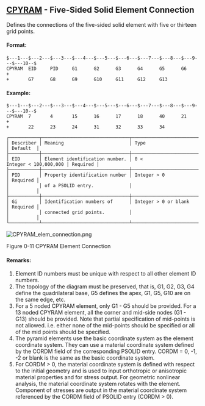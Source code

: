 ## [CPYRAM](https://nexus.hexagon.com/documentationcenter/bundle/MSC_Nastran_2022.4/page/Nastran_Combined_Book/qrg/bulkc2/TOC.CPYRAM.xhtml) - Five-Sided Solid Element Connection

Defines the connections of the five-sided solid element with five or thirteen grid points.

#### Format:

```nastran
$---1---$---2---$---3---$---4---$---5---$---6---$---7---$---8---$---9---$---10--$
CPYRAM  EID     PID     G1      G2      G3      G4      G5      G6      +       
+       G7      G8      G9      G10     G11     G12     G13                     
```

#### Example:

```nastran
$---1---$---2---$---3---$---4---$---5---$---6---$---7---$---8---$---9---$---10--$
CPYRAM  7       4       15      16      17      18      40      21      +       
+       22      23      24      31      32      33      34                      
```

```text
┌───────────┬────────────────────────────────┬───────────────────────────┬──────────┐
│ Describer │ Meaning                        │ Type                      │ Default  │
├───────────┼────────────────────────────────┼───────────────────────────┼──────────┤
│ EID       │ Element identification number. │ 0 < Integer < 100,000,000 │ Required │
├───────────┼────────────────────────────────┼───────────────────────────┼──────────┤
│ PID       │ Property identification number │ Integer > 0               │ Required │
│           │ of a PSOLID entry.             │                           │          │
├───────────┼────────────────────────────────┼───────────────────────────┼──────────┤
│ Gi        │ Identification numbers of      │ Integer > 0 or blank      │ Required │
│           │ connected grid points.         │                           │          │
└───────────┴────────────────────────────────┴───────────────────────────┴──────────┘
```

![CPYRAM_elem_connection.png](https://help-be.hexagonmi.com/bundle/MSC_Nastran_2022.4/page/Nastran_Combined_Book/qrg/bulkc2/../../../assets/CPYRAM_elem_connection.png?_LANG=enus)

Figure 0-11   CPYRAM Element Connection

#### Remarks:

1. Element ID numbers must be unique with respect to all other element ID numbers.
2. The topology of the diagram must be preserved, that is, G1, G2, G3, G4 define the quadrilateral base, G5 defines the apex, G1, G5, G10 are on the same edge, etc.
3. For a 5 noded CPYRAM element, only G1 - G5 should be provided. For a 13 noded CPYRAM element, all the corner and mid-side nodes (G1 - G13) should be provided. Note that partial specification of mid-points is not allowed. i.e. either none of the mid-points should be specified or all of the mid points should be specified.
4. The pyramid elements use the basic coordinate system as the element coordinate system. They can use a material coordinate system defined by the CORDM field of the corresponding PSOLID entry. CORDM = 0, -1, -2 or blank is the same as the basic coordinate system.
5. For CORDM > 0, the material coordinate system is defined with respect to the initial geometry and is used to input orthotropic or anisotropic material properties and for stress output. For geometric nonlinear analysis, the material coordinate system rotates with the element. Component of stresses are output in the material coordinate system referenced by the CORDM field of PSOLID entry (CORDM > 0).

